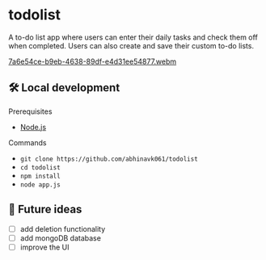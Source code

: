 # todolist

A to-do list app where users can enter their daily tasks and check them off when completed. Users can also create and save their custom to-do lists.

[7a6e54ce-b9eb-4638-89df-e4d31ee54877.webm](https://user-images.githubusercontent.com/121325239/213373789-35cdb565-7aee-46f3-b16f-822b1016e154.webm)

## 🛠 Local development

Prerequisites
- [Node.js](https://nodejs.org/en/download)

Commands
- `git clone https://github.com/abhinavk061/todolist`
- `cd todolist`
- `npm install`
- `node app.js`

## 🔮 Future ideas

- [ ] add deletion functionality
- [ ] add mongoDB database
- [ ] improve the UI

